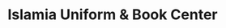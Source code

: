 ---
title: "Islamia Uniform & Book Center"
url: /karachi/islamia-uniform-and-book-center/
shop: shop
---